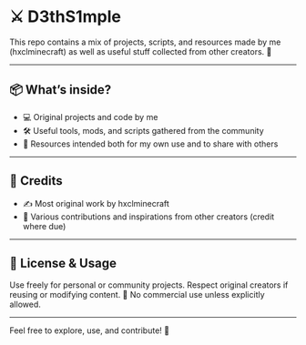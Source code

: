 # ⚔️ D3thS1mple

This repo contains a mix of projects, scripts, and resources made by me (hxclminecraft) as well as useful stuff collected from other creators. 🚀

---

## 📦 What’s inside?

- 💻 Original projects and code by me  
- 🛠️ Useful tools, mods, and scripts gathered from the community  
- 🎁 Resources intended both for my own use and to share with others

---

## 🙌 Credits

- ✍️ Most original work by hxclminecraft  
- 🤝 Various contributions and inspirations from other creators (credit where due)

---

## 📜 License & Usage

Use freely for personal or community projects. Respect original creators if reusing or modifying content. 🚫 No commercial use unless explicitly allowed.

---

Feel free to explore, use, and contribute! 🎉
